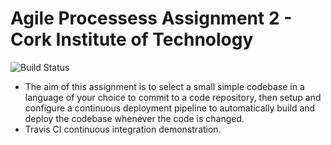 # Agile Processess Assignment 2 - Cork Institute of Technology
![Build Status](https://travis-ci.org/Ryan-Monaghan/TravisCIDemo.svg?branch=master)
- The aim of this assignment is to select a small simple codebase in a language of your choice to commit to a code repository, then setup and configure a continuous deployment pipeline to automatically build and deploy the codebase whenever the code is changed.
- Travis CI continuous integration demonstration.
